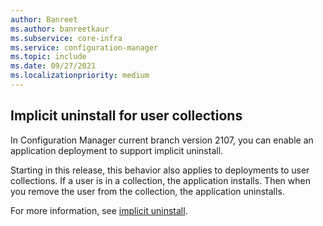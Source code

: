 ```yaml
---
author: Banreet
ms.author: banreetkaur
ms.subservice: core-infra
ms.service: configuration-manager
ms.topic: include
ms.date: 09/27/2021
ms.localizationpriority: medium
---
```


## <a name="bkmk_uninstall"></a> Implicit uninstall for user collections

<!--10393847-->

In Configuration Manager current branch version 2107, you can enable an application deployment to support implicit uninstall.

Starting in this release, this behavior also applies to deployments to user collections. If a user is in a collection, the application installs. Then when you remove the user from the collection, the application uninstalls.

For more information, see [implicit uninstall](../../../../../apps/deploy-use/uninstall-applications.md#implicit-uninstall).
